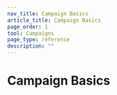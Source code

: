 ```yaml
---
nav_title: Campaign Basics
article_title: Campaign Basics
page_order: 1
tool: Campaigns
page_type: reference
description: ""
---
```


# Campaign Basics
